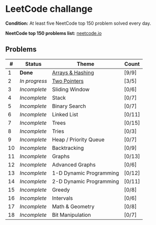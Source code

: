 # LeetCode challange

__Condition:__ At least five NeetCode top 150 problem solved every day.

__NeetCode top 150 problems list:__ [neetcode.io](https://neetcode.io/)

## Problems

| #   | Status            | Theme                                       | Count   |
| --- | ----------------- | ------------------------------------------- | ------- |
| 1   | __Done__          | [Arrays & Hashing](./arrays-hashing)        | [9/9]   |
| 2   | _In progress_     | [Two Pointers](./two-pointers)              | [3/5]   |
| 3   | _Incomplete_      | Sliding Window                              | [0/6]   |
| 4   | _Incomplete_      | Stack                                       | [0/7]   |
| 5   | _Incomplete_      | Binary Search                               | [0/7]   |
| 6   | _Incomplete_      | Linked List                                 | [0/11]  |
| 7   | _Incomplete_      | Trees                                       | [0/15]  |
| 8   | _Incomplete_      | Tries                                       | [0/3]   |
| 9   | _Incomplete_      | Heap / Priority Queue                       | [0/7]   |
| 10  | _Incomplete_      | Backtracking                                | [0/9]   |
| 11  | _Incomplete_      | Graphs                                      | [0/13]  |
| 12  | _Incomplete_      | Advanced Graphs                             | [0/6]   |
| 13  | _Incomplete_      | 1-D Dynamic Programming                     | [0/12]  |
| 14  | _Incomplete_      | 2-D Dynamic Programming                     | [0/11]  |
| 15  | _Incomplete_      | Greedy                                      | [0/8]   |
| 16  | _Incomplete_      | Intervals                                   | [0/6]   |
| 17  | _Incomplete_      | Math & Geometry                             | [0/8]   |
| 18  | _Incomplete_      | Bit Manipulation                            | [0/7]   |
